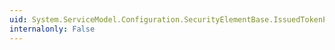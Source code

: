 ```yaml
---
uid: System.ServiceModel.Configuration.SecurityElementBase.IssuedTokenParameters
internalonly: False
---
```

